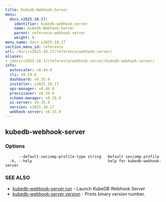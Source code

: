 ```yaml
---
title: Kubedb-Webhook-Server
menu:
  docs_v2025.10.17:
    identifier: kubedb-webhook-server
    name: Kubedb-Webhook-Server
    parent: reference-webhook-server
    weight: 0
menu_name: docs_v2025.10.17
section_menu_id: reference
url: /docs/v2025.10.17/reference/webhook-server/
aliases:
- /docs/v2025.10.17/reference/webhook-server/kubedb-webhook-server/
info:
  autoscaler: v0.44.0
  cli: v0.59.0
  dashboard: v0.35.0
  installer: v2025.10.17
  ops-manager: v0.46.0
  provisioner: v0.59.0
  schema-manager: v0.35.0
  ui-server: v0.35.0
  version: v2025.10.17
  webhook-server: v0.35.0
---
```


## kubedb-webhook-server



### Options

```
      --default-seccomp-profile-type string   Default seccomp profile
  -h, --help                                  help for kubedb-webhook-server
```

### SEE ALSO

* [kubedb-webhook-server run](/docs/v2025.10.17/reference/webhook-server/kubedb-webhook-server_run)	 - Launch KubeDB Webhook Server
* [kubedb-webhook-server version](/docs/v2025.10.17/reference/webhook-server/kubedb-webhook-server_version)	 - Prints binary version number.


